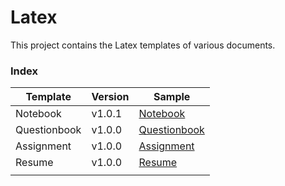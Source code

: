# Latex

This project contains the Latex templates of various documents. 

### Index

| Template      | Version | Sample                                                          |
|---------------|---------|-----------------------------------------------------------------|
| Notebook      | v1.0.1  | [Notebook](/Notebook/examples/notebook_v1.0.1.pdf)              |
| Questionbook  | v1.0.0  | [Questionbook](/Questionbook/examples/questionbook_v1.0.0.pdf)  |
| Assignment    | v1.0.0  | [Assignment](/Assignment/examples/assignment_v1.0.0.pdf)        |
| Resume        | v1.0.0  | [Resume](Resume/examples/resume_v1.0.0.pdf)                     |
|               |         |                                                                 |